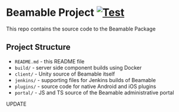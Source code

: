 Beamable Project [![Test](https://github.com/beamable/BeamableProduct/actions/workflows/main.yml/badge.svg?branch=main)](https://github.com/beamable/BeamableProduct/actions/workflows/main.yml)
================

This repo contains the source code to the Beamable Package

Project Structure
-----------------

* `README.md` - this README file
* `build/` - server side component builds using Docker
* `client/` - Unity source of Beamable itself
* `jenkins/` - supporting files for Jenkins builds of Beamable
* `plugins/` - source code for native Android and iOS plugins
* `portal/` - JS and TS source of the Beamable administrative portal

UPDATE